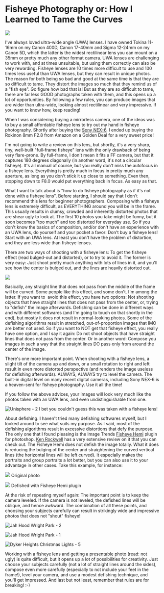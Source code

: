 # Fisheye Photography or: How I Learned to Tame the Curves

![](https://blogger.googleusercontent.com/img/b/R29vZ2xl/AVvXsEgzWTREvY8xsMSZZda3B1jpalrluQ-LwpD_QZXtDS0T-7tgmizKB2viSKK50gFL5Lvn4KPxHxtJyEB6NKrsfB9Pj5csJFE_n7vwLdUti09uv8uwg1cjUUzNq8u_EUnbQFUH_KyL8G7zrMow/s400/41lT5ifSoTL._SL500_AA300_.jpg)

I've always loved ultra-wide angle (UWA) lenses. I have owned Tokina 11-16mm on my Canon 400D, Canon 17-40mm and Sigma 12-24mm on my Canon 5D, which the latter is the widest rectilinear lens you can mount on a 35mm or pretty much any other format camera. UWA lenses are challenging to work with, and at times unsuitable, but using them correctly can also be very rewarding. Fisheye lenses are 10 times more difficult to use and 100 times less useful than UWA lenses, but they can result in unique photos. The reason for both being so bad and good at the same time is that they are so difficult to tame. They distort the images so much that they remind us of a "fish eye". Go figure how bad that is! But as they are so difficult to tame, there are far less GOOD photographs taken with them, and this opens up a lot of opportunities. By following a few rules, you can produce images that are wider than ultra-wide, looking almost rectilinear and very impressive. If you want to know how, keep reading!

When I was considering buying a mirrorless camera, one of the ideas was to buy a small affordable fisheye lens to try out my hand in fisheye photography. Shortly after buying the [Sony NEX-6](https://photopensieve.github.io/2012/11/15/initial-thoughts-on-sony-nex-6.html), I ended up buying the Rokinon 8mm F2.8 from Amazon on a Golden Deal for a very sweet price!

I'm not going to write a review on this lens, but shortly, it's a very sharp, tiny, well-built "full-frame fisheye" lens with the only drawback of being very flare-prone. By full-frame, I don't mean it fits a FF camera, but that it captures 180 degrees diagonally (in another word, it's not a circular fisheye). It's all manual of course, but you really don't miss the autofocus in a fisheye lens. Everything is pretty much in focus in pretty much any aperture, as long as you don't stick it up close to something. Even then, stopping down to F8.0 would put everything back in focus. As easy as that.

What I want to talk about is "how to do fisheye photography as if it's not done with a fisheye lens". Before starting, I should say that I don't recommend this lens for beginner photographers. Composing with a fisheye lens is extremely difficult, as EVERYTHING around you will be in the frame. This usually results in clumsy, crowded and inherently distorted photos that are shear ugly to look at. The first 10 photos you take might be funny, but it soon becomes "too much" and too distorted for everyday use. So if you don't know the basics of composition, and/or don't have an experience with an UWA lens, do yourself and your pocket a favor: Don't buy a fisheye lens! Start with an UWA lens. At least you don't have the problem of distortion, and they are less wide than fisheye lenses.

There are two ways of shooting with a fisheye lens: To get the fisheye effect (read bulged-out and distorted), or to try to avoid it. The former is very easy: Just shoot pretty much anything with lots of lines in it, and you'll see how the center is bulged out, and the lines are heavily distorted out. 

![](https://blogger.googleusercontent.com/img/b/R29vZ2xl/AVvXsEg0zCi45NrCAa2vHlG0IOF8ZIIAwmtsk0dWC3xJ9wWaHurJRmUTzJ-KfarbnPQTiGdGWxaaM2q99usuqkU2d86Ue_SY0PLqPypi7P4ckjvHfFkiDJRBDFdLYtzibI4CxVENXlgV_5OrLt7N/s640/_DSC0772.jpg)

Basically, any straight line that does not pass from the middle of the frame will be curved. Some people like this effect, and some don't. I'm among the latter. If you want to  avoid this effect, you have two options: Not shooting objects that have straight lines that does not pass from the center, or, trying to "defish" the image afterwards. Defishing can be done in different ways and with different softwares (and I'm going to touch on that shortly in the end), but mostly it does not result in normal-looking photos. Some of the defishing algorithms result in stretched, out-of-proportion images that IMO are better not used. So if you want to NOT get that fisheye effect, you really have one option, and I say it again: Do not shoot objects that have straight lines that does not pass from the center. Or in another word: Compose you images in such a way that the straight lines DO pass only from around the center of the image.

There's one more important point. When shooting with a fisheye lens, a slight tilt of the camera up and down, or a small rotation to right and left result in even more distorted perspective (and renders the image useless for defishing afterwards). ALWAYS, ALWAYS try to level the camera. The built-in digital level on many recent digital cameras, including Sony NEX-6 is a heaven-sent for fisheye photography. Use it all the time!

If you follow the above advices, your images will look very much like the photos taken with an UWA lens, and even undistinguishable from one.

![Unisphere - 2](http://farm9.staticflickr.com/8502/8323447153_bb5e70ebc6_z.jpg)
I bet you couldn't guess this was taken with a fisheye lens!

About defishing. I haven't tried many defishing softwares myself, but I looked around to see what suits my purpose. As I said, most of the defishing algorithms result in excessive distortions that defy the purpose. The only one that I found pleasing is the Image Trends [Fisheye Hemi](http://www.imagetrendsinc.com/products/prodpage_hemi.asp) plugin for photoshop. [Ken Rockwell](http://www.kenrockwell.com/tech/fisheye-hemi.htm) has a very extensive review on it that you can check out. The Fisheye Hemi does not defish the image totally. What it does is reducing the bulging of the center and straightening the curved vertical lines (the horizontal lines will be left curved). It especially makes the portraits and group portraits a lot better, but you can also use it to your advantage in other cases. Take this example, for instance:

![](https://blogger.googleusercontent.com/img/b/R29vZ2xl/AVvXsEjZWvSOaXH43LSi7Oxos4XebqVFuLIlfs0YAgdav1Ij0cn1pj3GW8Q6Ijg8sT_N6I-yqphyphenhyphen2d4wxiwwQcmh69f8eaM3c4mFnBhIysWRwPsvSWplmV9E9kpvpRybMMm1bgXQ9adLHOtxqsUD/s640/_DSC1064.jpg)
Original photo

![](https://blogger.googleusercontent.com/img/b/R29vZ2xl/AVvXsEhP5RBd5jKxV3jFmoD0dxIbjrxwl3MtcXvbqE_wmbhzs2DXLGG1WNT6PcWMiLZfV6lnoWlYq7BbHxqDMdILWaTpcRAiYivWw19kb_k7McGVttSiznmybPnlvXwpOWNCkZoNPylITVjmi5Y7/s640/_DSC1064-Edit.jpg)
Defished with Fisheye Hemi plugin

At the risk of repeating myself again: The important point is to keep the camera leveled. If the camera is not leveled, the defished lines will be oblique, and hence awkward. The combination of all these points, and choosing your subjects carefully can result in strikingly wide and impressive photos that does not "shout" fisheye!

![Jah Hood Wright Park - 2](http://farm9.staticflickr.com/8214/8264730737_6cd09e6573_z.jpg)

![Jah Hood Wright Park - 1](http://farm9.staticflickr.com/8502/8264730681_1c21ebd914_z.jpg)

![Dyker Heights Christmas Lights - 5](http://farm9.staticflickr.com/8072/8308614187_b2d530a54a_z.jpg)

Working with a fisheye lens and getting a presentable photo (read: not ugly) is quite difficult, but it opens up a lot of possibilities for creativity. Just choose your subjects carefully (not a lot of straight lines around the sides), compose even more carefully (especially to not include your feet in the frame!), level your camera, and use a modest defishing technique, and you'll get impressed. And last but not least, remember that rules are for breaking! :-)
